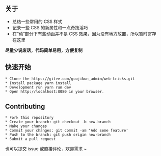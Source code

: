 ## 关于

-   总结一些常用的 CSS 样式
-   记录一些 CSS 的新属性和一点奇技淫巧
-   在“动”部分下有些动画并不是 CSS 效果，因为没有地方放置，所以暂时寄存在这里

<b>尽量少说废话，代码简单易用，方便复制</b>
<el-alert
    title="talk is cheap show me the code"
    type="success"
    :closable="false">
</el-alert>

## 快速开始

```
* Clone the https://gitee.com/guojikun_admin/web-tricks.git
* Install package yarn install
* Development run yarn run dev
* Open http://localhost:8080 in your browser.
```

## Contributing

```
* Fork this repository
* Create your branch: git checkout -b new-branch
* Make your changes
* Commit your changes: git commit -am 'Add some feature'
* Push to the branch: git push origin new-branch
* Submit a pull request
```

也可以提交 issue 或直接评论，欢迎需求 ~
